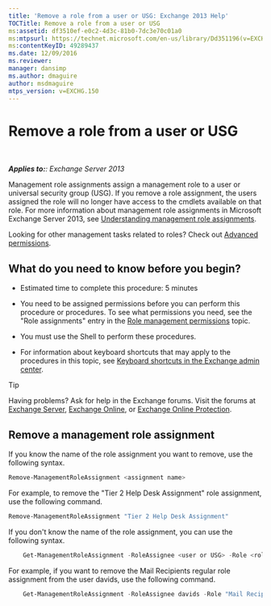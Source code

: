 ```yaml
---
title: 'Remove a role from a user or USG: Exchange 2013 Help'
TOCTitle: Remove a role from a user or USG
ms:assetid: df3510ef-e0c2-4d3c-81b0-7dc3e70c01a0
ms:mtpsurl: https://technet.microsoft.com/en-us/library/Dd351196(v=EXCHG.150)
ms:contentKeyID: 49289437
ms.date: 12/09/2016
ms.reviewer: 
manager: dansimp
ms.author: dmaguire
author: msdmaguire
mtps_version: v=EXCHG.150
---
```


# Remove a role from a user or USG

 

_**Applies to:**: Exchange Server 2013_

Management role assignments assign a management role to a user or universal security group (USG). If you remove a role assignment, the users assigned the role will no longer have access to the cmdlets available on that role. For more information about management role assignments in Microsoft Exchange Server 2013, see [Understanding management role assignments](understanding-management-role-assignments-exchange-2013-help.md).

Looking for other management tasks related to roles? Check out [Advanced permissions](advanced-permissions-exchange-2013-help.md).

## What do you need to know before you begin?

  - Estimated time to complete this procedure: 5 minutes

  - You need to be assigned permissions before you can perform this procedure or procedures. To see what permissions you need, see the "Role assignments" entry in the [Role management permissions](role-management-permissions-exchange-2013-help.md) topic.

  - You must use the Shell to perform these procedures.

  - For information about keyboard shortcuts that may apply to the procedures in this topic, see [Keyboard shortcuts in the Exchange admin center](keyboard-shortcuts-in-the-exchange-admin-center-2013-help.md).

> [!TIP]
> Having problems? Ask for help in the Exchange forums. Visit the forums at <A href="https://go.microsoft.com/fwlink/p/?linkid=60612">Exchange Server</A>, <A href="https://go.microsoft.com/fwlink/p/?linkid=267542">Exchange Online</A>, or <A href="https://go.microsoft.com/fwlink/p/?linkid=285351">Exchange Online Protection</A>.

## Remove a management role assignment

If you know the name of the role assignment you want to remove, use the following syntax.

```powershell
Remove-ManagementRoleAssignment <assignment name>
```

For example, to remove the "Tier 2 Help Desk Assignment" role assignment, use the following command.

```powershell
Remove-ManagementRoleAssignment "Tier 2 Help Desk Assignment"
```

If you don't know the name of the role assignment, you can use the following syntax.

```powershell
    Get-ManagementRoleAssignment -RoleAssignee <user or USG> -Role <role name> -Delegating <$true | $false> | Remove-ManagementRoleAssignment
```

For example, if you want to remove the Mail Recipients regular role assignment from the user davids, use the following command.

```powershell
    Get-ManagementRoleAssignment -RoleAssignee davids -Role "Mail Recipients" -Delegating $false | Remove-ManagementRoleAssignment
```
